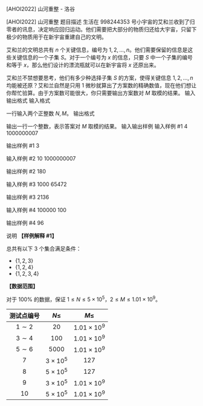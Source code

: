 



[AHOI2022] 山河重整 - 洛谷














[AHOI2022] 山河重整
题目描述
生活在 $998244353$ 号小宇宙的艾和兰收到了归零者的讯息，决定响应回归运动。他们需要把大部分的物质归还给大宇宙，只留下极少的物质用于在新宇宙重建自己的文明。

艾和兰的文明总共有 $n$ 个关键信息，编号为 $1, 2, \ldots, n$。他们需要保留的信息是这些关键信息的一个子集 $S$。对于一个编号为 $x$ 的信息，只要 $S$ 中一个子集的编号和等于 $x$，那么他们设计的漂流瓶就可以在新宇宙将 $x$ 还原出来。

艾和兰不禁想要思考，他们有多少种选择子集 $S$ 的方案，使得关键信息 $1, 2, \ldots, n$ 均能被还原？艾和兰自然是只用 $1$ 微秒就算出了方案数的精确数值，现在他们想让你帮忙验算。由于方案数可能很大，你只需要输出方案数对 $M$ 取模的结果。
输入输出格式
输入格式

一行输入两个正整数 $N, M$。
输出格式

输出一行一个整数，表示答案对 $M$ 取模的结果。
输入输出样例
输入样例 #1
4 1000000007

输出样例 #1
3

输入样例 #2
10 1000000007

输出样例 #2
180

输入样例 #3
1000 65472

输出样例 #3
2136

输入样例 #4
100000 100

输出样例 #4
96

说明
**【样例解释 \#1】**

总共有以下 $3$ 个集合满足条件：

- $\{ 1, 2, 3 \}$
- $\{ 1, 2, 4 \}$
- $\{ 1, 2, 3, 4 \}$

**【数据范围】**

对于 $100 \%$ 的数据，保证 $1 \le N \le 5 \times {10}^5$，$2 \le M \le 1.01 \times {10}^9$。

| 测试点编号 | $N \le$ | $M \le$ |
|:-:|:-:|:-:|
| $1 \sim 2$ | $20$ | $1.01 \times {10}^9$ |
| $3 \sim 4$ | $100$ | $1.01 \times {10}^9$ |
| $5 \sim 6$ | $5000$ | $1.01 \times {10}^9$ |
| $7$ | $3 \times {10}^5$ | $127$ |
| $8$ | $5 \times {10}^5$ | $127$ |
| $9$ | $3 \times {10}^5$ | $1.01 \times {10}^9$ |
| $10$ | $5 \times {10}^5$ | $1.01 \times {10}^9$ |






